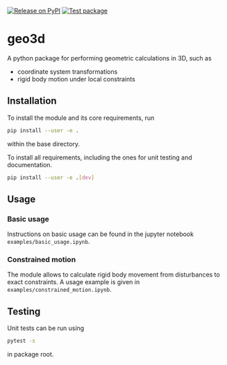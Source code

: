 [![Release on PyPI](https://github.com/himbeles/geo3d/workflows/Publish%20on%20PyPI/badge.svg)](https://pypi.org/project/geo3d/)
[![Test package](https://github.com/himbeles/geo3d/workflows/Test%20package/badge.svg)](https://github.com/himbeles/geo3d/actions?query=workflow%3A%22Test+package%22)

# geo3d

A python package for performing geometric calculations in 3D, such as 
  - coordinate system transformations
  - rigid body motion under local constraints


## Installation 
To install the module and its core requirements, run
```sh
pip install --user -e .
```
within the base directory. 

To install all requirements, including the ones for unit testing and documentation.

```sh
pip install --user -e .[dev]
```

## Usage 

### Basic usage
Instructions on basic usage can be found in the jupyter notebook
`examples/basic_usage.ipynb`.

### Constrained motion
The module allows to calculate rigid body movement from disturbances to exact constraints. 
A usage example is given in
`examples/constrained_motion.ipynb`.

## Testing
Unit tests can be run using 
```sh
pytest -s 
```
in package root. 
